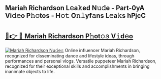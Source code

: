 ## Mariah Richardson L𝚎a𝚔ed N𝚞𝚍e - Part-0yA Vi𝚍𝚎o P𝚑𝚘tos - H𝚘𝚝 O𝚗𝚕yf𝚊ns L𝚎a𝚔s hPjcC

# <h2><a href="http://kfbvhr.oniu.top/?m=Mariah+Richardson">🔗👉 🔴 Mariah Richardson P𝚑ot𝚘𝚜 V𝚒d𝚎o</a></h2>

[![Mariah Richardson Nu𝚍e𝚜](https://i.imgur.com/0qMVB7G.gif)](http://kfbvhr.oniu.top/?m=Mariah+Richardson)
Online influencer Mariah Richardson, recognized for disseminating dance and lifestyle ideas, through performances and personal vlogs. Versatile puppeteer Mariah Richardson, recognized for their exceptional skills and accomplishments in bringing inanimate objects to life.  
